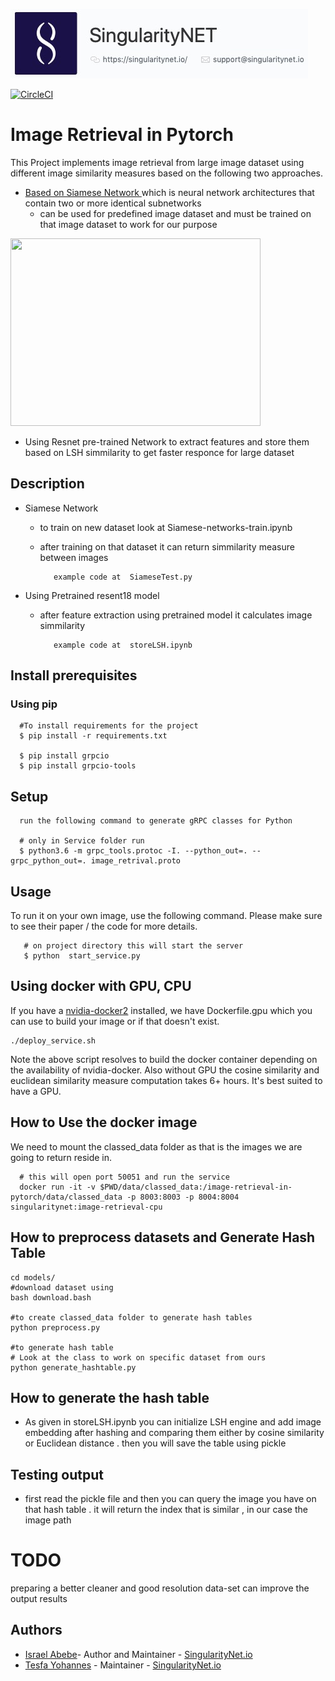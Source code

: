 ![singnetlogo](docs/assets/singnet-logo.jpg?raw=true 'SingularityNET')

[![CircleCI](https://circleci.com/gh/IsraelAbebe/Image-retrieval-in-pytorch.svg?style=svg)](https://circleci.com/gh/IsraelAbebe/Image-retrieval-in-pytorch)
# Image Retrieval in Pytorch

This Project implements image retrieval from large image dataset using different image similarity measures based on the following two approaches.

   - [Based on Siamese Network ](http://yann.lecun.com/exdb/publis/pdf/chopra-05.pdf)which is neural network architectures that contain two or more identical subnetworks
      - can be used for predefined image dataset and must be trained on that image dataset to work for our purpose 
   
   <img src="https://qph.fs.quoracdn.net/main-qimg-b90431ff9b4c60c5d69069d7bc048ff0" width=400 height=300 float-left>

   - Using Resnet pre-trained Network to extract features and store them based on LSH simmilarity to get faster responce for large dataset 

             


## Description

  -  Siamese Network 
      - to train on new dataset look at  Siamese-networks-train.ipynb
      - after training on that dataset it can return simmilarity measure between images 
               
               example code at  SiameseTest.py
  - Using Pretrained resent18 model
      - after feature extraction using pretrained model it calculates image simmilarity 
               
               example code at  storeLSH.ipynb


               
## Install prerequisites        

### Using pip

      #To install requirements for the project 
      $ pip install -r requirements.txt

      $ pip install grpcio
      $ pip install grpcio-tools

 ## Setup  
 
      run the following command to generate gRPC classes for Python

      # only in Service folder run
      $ python3.6 -m grpc_tools.protoc -I. --python_out=. --grpc_python_out=. image_retrival.proto


## Usage
To run it on your own image, use the following command. Please make sure to see their paper / the code for more details.

       # on project directory this will start the server 
	   $ python  start_service.py
     
     

## Using docker with GPU, CPU

If you have a [nvidia-docker2](https://github.com/NVIDIA/nvidia-docker) installed, we have Dockerfile.gpu which you can use to build your image or if that doesn't exist.

    ./deploy_service.sh
   
 Note the above script resolves to build the docker container depending on the availability of nvidia-docker. Also without
 GPU the cosine similarity and euclidean similarity measure computation takes 6+ hours. It's best suited to have a GPU. 
   
 ## How to Use the docker image
	
We need to mount the classed_data folder as that is the images we are going to return reside in. 

      # this will open port 50051 and run the service 
      docker run -it -v $PWD/data/classed_data:/image-retrieval-in-pytorch/data/classed_data -p 8003:8003 -p 8004:8004 singularitynet:image-retrieval-cpu

 ## How to preprocess datasets and Generate Hash Table 
    cd models/
 	#download dataset using
	bash download.bash
 
 	#to create classed_data folder to generate hash tables
	python preprocess.py
	
	#to generate hash table 
	# Look at the class to work on specific dataset from ours
	python generate_hashtable.py

 
 ## How to generate the hash table 
- As given in storeLSH.ipynb you can initialize LSH engine and add image embedding after hashing and comparing them either by cosine similarity or Euclidean distance . then you will save the table using pickle

## Testing output
- first read the pickle file and then you can query the image you have on that hash table . it will return the index that is similar , in our case the image path


# TODO
preparing a better cleaner and good resolution data-set can improve the output results

## Authors
- [Israel Abebe](https://github.com/IsraelAbebe)- Author and Maintainer - [SingularityNet.io](https://singularitynet.io/)
- [Tesfa Yohannes](https://github.com/tesyolan) - Maintainer - [SingularityNet.io](https://singularitynet.io/)
